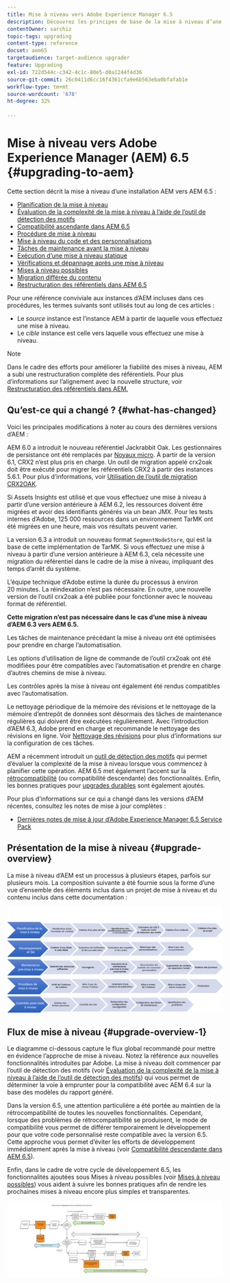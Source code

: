 ```yaml
---
title: Mise à niveau vers Adobe Experience Manager 6.5
description: Découvrez les principes de base de la mise à niveau d’une ancienne installation Adobe Experience Manager (AEM) vers AEM 6.5.
contentOwner: sarchiz
topic-tags: upgrading
content-type: reference
docset: aem65
targetaudience: target-audience upgrader
feature: Upgrading
exl-id: 722d544c-c342-4c1c-80e5-d0a1244f4d36
source-git-commit: 26c0411d6cc16f4361cfa9e6b563eba0bfafab1e
workflow-type: tm+mt
source-wordcount: '678'
ht-degree: 32%

---
```


# Mise à niveau vers Adobe Experience Manager (AEM) 6.5 {#upgrading-to-aem}

Cette section décrit la mise à niveau d’une installation AEM vers AEM 6.5 :

* [Planification de la mise à niveau](/help/sites-deploying/upgrade-planning.md)
* [Évaluation de la complexité de la mise à niveau à l’aide de l’outil de détection des motifs](/help/sites-deploying/pattern-detector.md)
* [Compatibilité ascendante dans AEM 6.5](/help/sites-deploying/backward-compatibility.md)
  <!--* [Using Offline Reindexing To Reduce Downtime During an Upgrade](/help/sites-deploying/upgrade-offline-reindexing.md)-->
* [Procédure de mise à niveau](/help/sites-deploying/upgrade-procedure.md)
* [Mise à niveau du code et des personnalisations](/help/sites-deploying/upgrading-code-and-customizations.md)
* [Tâches de maintenance avant la mise à niveau](/help/sites-deploying/pre-upgrade-maintenance-tasks.md)
* [Exécution d’une mise à niveau statique](/help/sites-deploying/in-place-upgrade.md)
* [Vérifications et dépannage après une mise à niveau](/help/sites-deploying/post-upgrade-checks-and-troubleshooting.md)
* [Mises à niveau possibles](/help/sites-deploying/sustainable-upgrades.md)
* [Migration différée du contenu](/help/sites-deploying/lazy-content-migration.md)
* [Restructuration des référentiels dans AEM 6.5](/help/sites-deploying/repository-restructuring.md)

Pour une référence conviviale aux instances d’AEM incluses dans ces procédures, les termes suivants sont utilisés tout au long de ces articles :

* Le *source* instance est l’instance AEM à partir de laquelle vous effectuez une mise à niveau.
* Le *cible* instance est celle vers laquelle vous effectuez une mise à niveau.

>[!NOTE]
>
>Dans le cadre des efforts pour améliorer la fiabilité des mises à niveau, AEM a subi une restructuration complète des référentiels. Pour plus d’informations sur l’alignement avec la nouvelle structure, voir [Restructuration des référentiels dans AEM.](/help/sites-deploying/repository-restructuring.md)

## Qu’est-ce qui a changé ? {#what-has-changed}

Voici les principales modifications à noter au cours des dernières versions d’AEM :

AEM 6.0 a introduit le nouveau référentiel Jackrabbit Oak. Les gestionnaires de persistance ont été remplacés par [Noyaux micro](/help/sites-deploying/platform.md#contentbody_title_4). À partir de la version 6.1, CRX2 n’est plus pris en charge. Un outil de migration appelé crx2oak doit être exécuté pour migrer les référentiels CRX2 à partir des instances 5.6.1. Pour plus d’informations, voir [Utilisation de l’outil de migration CRX2OAK](/help/sites-deploying/using-crx2oak.md).

Si Assets Insights est utilisé et que vous effectuez une mise à niveau à partir d’une version antérieure à AEM 6.2, les ressources doivent être migrées et avoir des identifiants générés via un bean JMX. Pour les tests internes d’Adobe, 125 000 ressources dans un environnement TarMK ont été migrées en une heure, mais vos résultats peuvent varier.

La version 6.3 a introduit un nouveau format `SegmentNodeStore`, qui est la base de cette implémentation de TarMK. Si vous effectuez une mise à niveau à partir d’une version antérieure à AEM 6.3, cela nécessite une migration du référentiel dans le cadre de la mise à niveau, impliquant des temps d’arrêt du système.

L’équipe technique d’Adobe estime la durée du processus à environ 20 minutes. La réindexation n’est pas nécessaire. En outre, une nouvelle version de l’outil crx2oak a été publiée pour fonctionner avec le nouveau format de référentiel.

**Cette migration n’est pas nécessaire dans le cas d’une mise à niveau d’AEM 6.3 vers AEM 6.5.**

Les tâches de maintenance précédant la mise à niveau ont été optimisées pour prendre en charge l’automatisation.

Les options d’utilisation de ligne de commande de l’outil crx2oak ont été modifiées pour être compatibles avec l’automatisation et prendre en charge d’autres chemins de mise à niveau.

Les contrôles après la mise à niveau ont également été rendus compatibles avec l’automatisation.

Le nettoyage périodique de la mémoire des révisions et le nettoyage de la mémoire d’entrepôt de données sont désormais des tâches de maintenance régulières qui doivent être exécutées régulièrement. Avec l’introduction d’AEM 6.3, Adobe prend en charge et recommande le nettoyage des révisions en ligne. Voir [Nettoyage des révisions](/help/sites-deploying/revision-cleanup.md) pour plus d’informations sur la configuration de ces tâches.

AEM a récemment introduit un [outil de détection des motifs](/help/sites-deploying/pattern-detector.md) qui permet d’évaluer la complexité de la mise à niveau lorsque vous commencez à planifier cette opération. AEM 6.5 met également l’accent sur la [rétrocompatibilité](/help/sites-deploying/backward-compatibility.md) (ou compatibilité descendante) des fonctionnalités. Enfin, les bonnes pratiques pour [upgrades durables](/help/sites-deploying/sustainable-upgrades.md) sont également ajoutés.

Pour plus d’informations sur ce qui a changé dans les versions d’AEM récentes, consultez les notes de mise à jour complètes :

* [Dernières notes de mise à jour d’Adobe Experience Manager 6.5 Service Pack](/help/release-notes/release-notes.md)

## Présentation de la mise à niveau {#upgrade-overview}

La mise à niveau d’AEM est un processus à plusieurs étapes, parfois sur plusieurs mois. La composition suivante a été fournie sous la forme d’une vue d’ensemble des éléments inclus dans un projet de mise à niveau et du contenu inclus dans cette documentation :

![screen_shot_2018-03-30at80708am](assets/screen_shot_2018-03-30at80708am.png)

## Flux de mise à niveau {#upgrade-overview-1}

Le diagramme ci-dessous capture le flux global recommandé pour mettre en évidence l’approche de mise à niveau. Notez la référence aux nouvelles fonctionnalités introduites par Adobe. La mise à niveau doit commencer par l’outil de détection des motifs (voir [Évaluation de la complexité de la mise à niveau à l’aide de l’outil de détection des motifs](/help/sites-deploying/pattern-detector.md)) qui vous permet de déterminer la voie à emprunter pour la compatibilité avec AEM 6.4 sur la base des modèles du rapport généré.

Dans la version 6.5, une attention particulière a été portée au maintien de la rétrocompatibilité de toutes les nouvelles fonctionnalités. Cependant, lorsque des problèmes de rétrocompatibilité se produisent, le mode de compatibilité vous permet de différer temporairement le développement pour que votre code personnalisé reste compatible avec la version 6.5. Cette approche vous permet d’éviter les efforts de développement immédiatement après la mise à niveau (voir [Compatibilité descendante dans AEM 6.5](/help/sites-deploying/backward-compatibility.md)).

Enfin, dans le cadre de votre cycle de développement 6.5, les fonctionnalités ajoutées sous Mises à niveau possibles (voir [Mises à niveau possibles](/help/sites-deploying/sustainable-upgrades.md)) vous aident à suivre les bonnes pratiques afin de rendre les prochaines mises à niveau encore plus simples et transparentes.

![6_4_upgrade_overviewflowchart-newpage3](assets/6_4_upgrade_overviewflowchart-newpage3.png)

